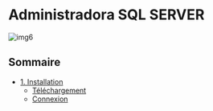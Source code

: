 # Administradora SQL SERVER


![img6](https://i.ytimg.com/vi/GS4Suh-NqZs/maxresdefault.jpg)

## Sommaire 

* [1. Installation](#Section_1)
  * [Téléchargement](#Section_8_1)
  * [Connexion](#Section_8_2)